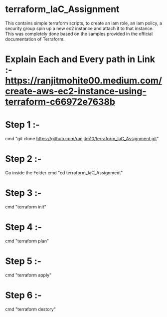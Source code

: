 # terraform_IaC_Assignment
This contains simple terraform scripts, to create an iam role, an iam policy, a security group spin up a new ec2 instance and attach it to that instance. 
This was completely done based on the samples provided in the official documentation of Terraform.

# Explain Each and Every path in Link :- https://ranjitmohite00.medium.com/create-aws-ec2-instance-using-terraform-c66972e7638b

# Step 1 :-
cmd "git clone https://github.com/ranjitm10/terraform_IaC_Assignment.git"

# Step 2 :-
Go inside the Folder
cmd "cd terraform_IaC_Assignment"

# Step 3 :- 
cmd "terraform init"

# Step 4 :-
cmd "terraform plan"

# Step 5 :-
cmd "terraform apply"

# Step 6 :-
cmd "terraform destory"
